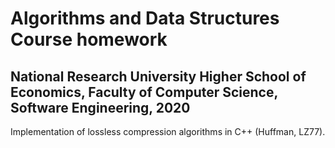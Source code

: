 # Algorithms and Data Structures Course homework
## National Research University Higher School of Economics, Faculty of Computer Science, Software Engineering, 2020

Implementation of lossless compression algorithms in C++ (Huffman, LZ77).


